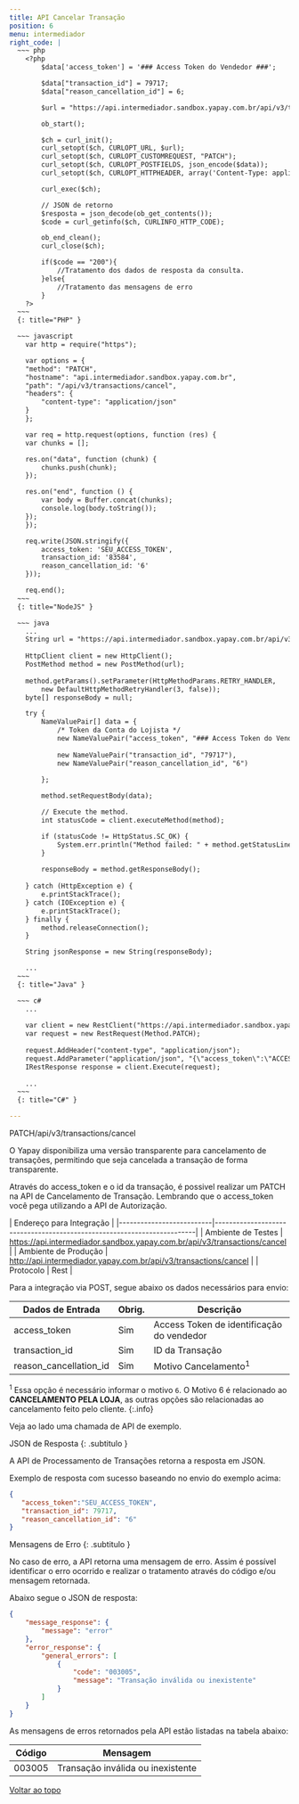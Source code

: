 ```yaml
---
title: API Cancelar Transação
position: 6
menu: intermediador
right_code: |
  ~~~ php
    <?php
        $data['access_token'] = '### Access Token do Vendedor ###';

        $data["transaction_id"] = 79717;
        $data["reason_cancellation_id"] = 6;       

        $url = "https://api.intermediador.sandbox.yapay.com.br/api/v3/transactions/cancel";

        ob_start();

        $ch = curl_init();
        curl_setopt($ch, CURLOPT_URL, $url);
        curl_setopt($ch, CURLOPT_CUSTOMREQUEST, "PATCH");
        curl_setopt($ch, CURLOPT_POSTFIELDS, json_encode($data));
        curl_setopt($ch, CURLOPT_HTTPHEADER, array('Content-Type: application/json'));

        curl_exec($ch);

        // JSON de retorno  
        $resposta = json_decode(ob_get_contents());
        $code = curl_getinfo($ch, CURLINFO_HTTP_CODE);

        ob_end_clean();
        curl_close($ch);

        if($code == "200"){
            //Tratamento dos dados de resposta da consulta.
        }else{
            //Tratamento das mensagens de erro
        }
    ?>
  ~~~
  {: title="PHP" }

  ~~~ javascript
    var http = require("https");

    var options = {
    "method": "PATCH",
    "hostname": "api.intermediador.sandbox.yapay.com.br",
    "path": "/api/v3/transactions/cancel",
    "headers": {
        "content-type": "application/json"
    }
    };

    var req = http.request(options, function (res) {
    var chunks = [];

    res.on("data", function (chunk) {
        chunks.push(chunk);
    });

    res.on("end", function () {
        var body = Buffer.concat(chunks);
        console.log(body.toString());
    });
    });

    req.write(JSON.stringify({ 
        access_token: 'SEU_ACCESS_TOKEN', 
        transaction_id: '83584', 
        reason_cancellation_id: '6' 
    }));

    req.end();
  ~~~
  {: title="NodeJS" }    

  ~~~ java
    ...
    String url = "https://api.intermediador.sandbox.yapay.com.br/api/v3/transactions/cancel";
     
    HttpClient client = new HttpClient();
    PostMethod method = new PostMethod(url);
    
    method.getParams().setParameter(HttpMethodParams.RETRY_HANDLER, 
        new DefaultHttpMethodRetryHandler(3, false));
    byte[] responseBody = null;

    try {
        NameValuePair[] data = {
            /* Token da Conta do Lojista */
            new NameValuePair("access_token", "### Access Token do Vendedor ###"),
            
            new NameValuePair("transaction_id", "79717"),
            new NameValuePair("reason_cancellation_id", "6")           
            
        };

        method.setRequestBody(data);

        // Execute the method.
        int statusCode = client.executeMethod(method);

        if (statusCode != HttpStatus.SC_OK) {
            System.err.println("Method failed: " + method.getStatusLine());
        }
        
        responseBody = method.getResponseBody();
        
    } catch (HttpException e) {
        e.printStackTrace();
    } catch (IOException e) {
        e.printStackTrace();
    } finally {
        method.releaseConnection();
    }

    String jsonResponse = new String(responseBody);

    ... 
  ~~~
  {: title="Java" }

  ~~~ c#
    ...
    
    var client = new RestClient("https://api.intermediador.sandbox.yapay.com.br/api/v3/transactions/cancel");
    var request = new RestRequest(Method.PATCH);
    
    request.AddHeader("content-type", "application/json");
    request.AddParameter("application/json", "{\"access_token\":\"ACCESS_TOKEN_VENDEDOR\",\"transaction_id\":\"79717\",\"reason_cancellation_id\":\"6\"}", ParameterType.RequestBody);
    IRestResponse response = client.Execute(request);
    
    ... 
  ~~~
  {: title="C#" }    

---
```


<span class="patch">PATCH</span><span class="beforePost">/api/v3/transactions/cancel</span>


O Yapay disponibiliza uma versão transparente para cancelamento de transações, permitindo que seja cancelada a transação de forma transparente. 

Através do access_token e o id da transação, é possivel realizar um PATCH na API de Cancelamento de Transação. Lembrando que o access_token você pega utilizando a API de Autorização.


| Endereço para Integração                                                                          |
|--------------------------|------------------------------------------------------------------------|
| Ambiente de Testes       | https://api.intermediador.sandbox.yapay.com.br/api/v3/transactions/cancel   |
| Ambiente de Produção     | http://api.intermediador.yapay.com.br/api/v3/transactions/cancel           |
| Protocolo                | Rest                                                              |



Para a integração via POST, segue abaixo os dados necessários para envio:

| Dados de Entrada                       |  Obrig.  | Descrição                                  |
|----------------------------------------|----------|--------------------------------------------|
| access_token                           |   Sim    |  Access Token de identificação do vendedor |
| transaction_id                         |   Sim    |  ID da Transação                           |
| reason_cancellation_id                 |   Sim    |  Motivo Cancelamento<sup>1</sup>           |

<sup>1</sup> Essa opção é necessário informar o motivo `6`. O Motivo 6 é relacionado ao **CANCELAMENTO PELA LOJA**, as outras opções são relacionadas ao cancelamento feito pelo cliente.
{:.info}



Veja ao lado uma chamada de API de exemplo.

JSON de Resposta
{: .subtitulo }

A API de Processamento de Transações retorna a resposta em JSON.


Exemplo de resposta com sucesso baseando no envio do exemplo acima:

```json
{  
   "access_token":"SEU_ACCESS_TOKEN",
   "transaction_id": 79717,
   "reason_cancellation_id": "6"
}
```


Mensagens de Erro
{: .subtitulo }

No caso de erro, a API retorna uma mensagem de erro. Assim é possível identificar o erro ocorrido e realizar o tratamento através do código e/ou mensagem retornada.

Abaixo segue o JSON de resposta:


```json
{
    "message_response": {
        "message": "error"
    },
    "error_response": {
        "general_errors": [
            {
                "code": "003005",
                "message": "Transação inválida ou inexistente"
            }
        ]
    }
}
```


As mensagens de erros retornados pela API estão listadas na tabela abaixo:

| Código    |  Mensagem                                        |
|-----------|--------------------------------------------------|
|  003005   |     Transação inválida ou inexistente            |



<div class="voltar-ao-topo"><a href="#"><i class="fa fa-arrow-up" aria-hidden="true"></i>Voltar ao topo</a></div>